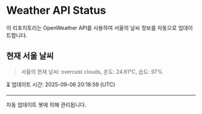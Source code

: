 
# Weather API Status

이 리포지토리는 OpenWeather API를 사용하여 서울의 날씨 정보를 자동으로 업데이트합니다.

## 현재 서울 날씨
> 서울의 현재 날씨: overcast clouds, 온도: 24.61°C, 습도: 97%

⏳ 업데이트 시간: 2025-09-06 20:18:59 (UTC)

---
자동 업데이트 봇에 의해 관리됩니다.
